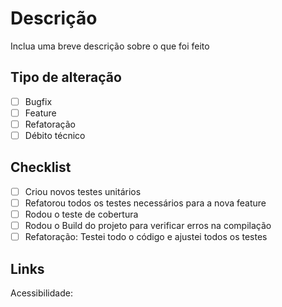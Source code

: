 # Descrição

Inclua uma breve descrição sobre o que foi feito

## Tipo de alteração

- [ ] Bugfix
- [ ] Feature
- [ ] Refatoração
- [ ] Débito técnico

## Checklist

- [ ] Criou novos testes unitários
- [ ] Refatorou todos os testes necessários para a nova feature
- [ ] Rodou o teste de cobertura
- [ ] Rodou o Build do projeto para verificar erros na compilação
- [ ] Refatoração: Testei todo o código e ajustei todos os testes

## Links

Acessibilidade: 
